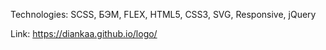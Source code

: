 Technologies:  SCSS, БЭМ, FLEX, HTML5, CSS3, SVG, Responsive, jQuery

Link: https://diankaa.github.io/logo/
